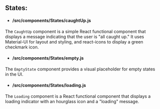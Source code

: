 ## States:

- #### /src/components/States/caughtUp.js
The `CaughtUp` component is a simple React functional component that displays a message indicating that the user is "all caught up." It uses Material-UI for layout and styling, and react-icons to display a green checkmark icon.

- #### /src/components/States/empty.js
The `EmptyState` component provides a visual placeholder for empty states in the UI.

- #### /src/components/States/loading.js
The `Loading` component is a React functional component that displays a loading indicator with an hourglass icon and a "loading" message.
